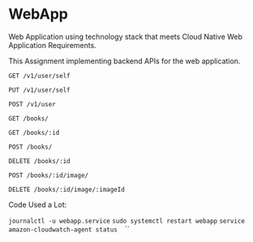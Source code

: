 # WebApp
Web Application using technology stack that meets Cloud Native Web Application Requirements.

This Assignment implementing backend APIs for the web application.

`GET ​/v1​/user​/self`

`PUT ​/v1​/user​/self`

`POST ​/v1​/user​`

`GET /books/`

`GET /books/:id`

`POST /books/`

`DELETE /books/:id`

`POST /books/:id/image/`

`DELETE /books/:id/image/:imageId`

Code Used a Lot:

`journalctl -u webapp.service`
`sudo systemctl restart webapp`
`service amazon-cloudwatch-agent status`
``
``
``